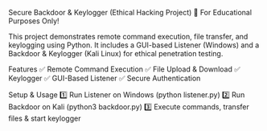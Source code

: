 Secure Backdoor & Keylogger (Ethical Hacking Project)
🚀 For Educational Purposes Only!

This project demonstrates remote command execution, file transfer, and keylogging using Python. It includes a GUI-based Listener (Windows) and a Backdoor & Keylogger (Kali Linux) for ethical penetration testing.

Features
✅ Remote Command Execution
✅ File Upload & Download
✅ Keylogger
✅ GUI-Based Listener
✅ Secure Authentication

Setup & Usage
1️⃣ Run Listener on Windows (python listener.py)
2️⃣ Run Backdoor on Kali (python3 backdoor.py)
3️⃣ Execute commands, transfer files & start keylogger

